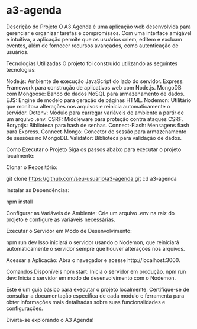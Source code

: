 # a3-agenda

Descrição do Projeto
O A3 Agenda é uma aplicação web desenvolvida para gerenciar e organizar tarefas e compromissos. Com uma interface amigável e intuitiva, a aplicação permite que os usuários criem, editem e excluam eventos, além de fornecer recursos avançados, como autenticação de usuários.

Tecnologias Utilizadas
O projeto foi construído utilizando as seguintes tecnologias:

Node.js: Ambiente de execução JavaScript do lado do servidor.
Express: Framework para construção de aplicativos web com Node.js.
MongoDB com Mongoose: Banco de dados NoSQL para armazenamento de dados.
EJS: Engine de modelo para geração de páginas HTML.
Nodemon: Utilitário que monitora alterações nos arquivos e reinicia automaticamente o servidor.
Dotenv: Módulo para carregar variáveis de ambiente a partir de um arquivo .env.
CSRF: Middleware para proteção contra ataques CSRF.
Bcryptjs: Biblioteca para hash de senhas.
Connect-Flash: Mensagens flash para Express.
Connect-Mongo: Conector de sessão para armazenamento de sessões no MongoDB.
Validator: Biblioteca para validação de dados.

Como Executar o Projeto
Siga os passos abaixo para executar o projeto localmente:

Clonar o Repositório:


git clone https://github.com/seu-usuario/a3-agenda.git
cd a3-agenda

Instalar as Dependências:


npm install

Configurar as Variáveis de Ambiente:
Crie um arquivo .env na raiz do projeto e configure as variáveis necessárias.

Executar o Servidor em Modo de Desenvolvimento:

npm run dev
Isso iniciará o servidor usando o Nodemon, que reiniciará automaticamente o servidor sempre que houver alterações nos arquivos.

Acessar a Aplicação:
Abra o navegador e acesse http://localhost:3000.

Comandos Disponíveis
npm start: Inicia o servidor em produção.
npm run dev: Inicia o servidor em modo de desenvolvimento com o Nodemon.

Este é um guia básico para executar o projeto localmente. Certifique-se de consultar a documentação específica de cada módulo e ferramenta para obter informações mais detalhadas sobre suas funcionalidades e configurações.

Divirta-se explorando o A3 Agenda!
